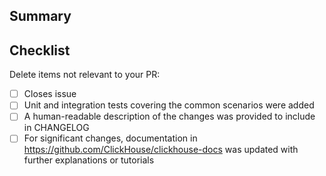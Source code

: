 ## Summary
<!-- A short description of the changes with a link to an open issue. -->

## Checklist
Delete items not relevant to your PR:
- [ ] Closes issue <!-- Link to an issue to close on merge. -->
- [ ] Unit and integration tests covering the common scenarios were added
- [ ] A human-readable description of the changes was provided to include in CHANGELOG
- [ ] For significant changes, documentation in https://github.com/ClickHouse/clickhouse-docs was updated with further explanations or tutorials
